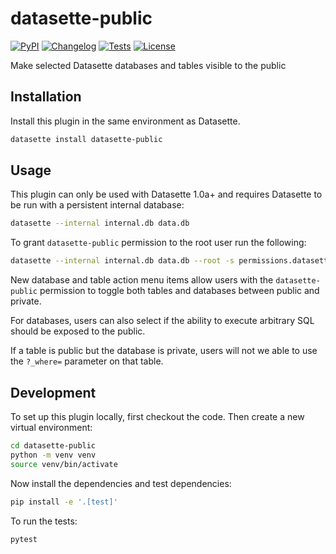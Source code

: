 # datasette-public

[![PyPI](https://img.shields.io/pypi/v/datasette-public.svg)](https://pypi.org/project/datasette-public/)
[![Changelog](https://img.shields.io/github/v/release/datasette/datasette-public?include_prereleases&label=changelog)](https://github.com/datasette/datasette-public/releases)
[![Tests](https://github.com/datasette/datasette-public/workflows/Test/badge.svg)](https://github.com/datasette/datasette-public/actions?query=workflow%3ATest)
[![License](https://img.shields.io/badge/license-Apache%202.0-blue.svg)](https://github.com/datasette/datasette-public/blob/main/LICENSE)

Make selected Datasette databases and tables visible to the public

## Installation

Install this plugin in the same environment as Datasette.
```bash
datasette install datasette-public
```
## Usage

This plugin can only be used with Datasette 1.0a+ and requires Datasette to be run with a persistent internal database:

```bash
datasette --internal internal.db data.db
```
To grant `datasette-public` permission to the root user run the following:

```bash
datasette --internal internal.db data.db --root -s permissions.datasette-public.id root
```

New database and table action menu items allow users with the `datasette-public` permission to toggle both tables and databases between public and private.

For databases, users can also select if the ability to execute arbitrary SQL should be exposed to the public.

If a table is public but the database is private, users will not we able to use the `?_where=` parameter on that table.

## Development

To set up this plugin locally, first checkout the code. Then create a new virtual environment:
```bash
cd datasette-public
python -m venv venv
source venv/bin/activate
```
Now install the dependencies and test dependencies:
```bash
pip install -e '.[test]'
```
To run the tests:
```bash
pytest
```
